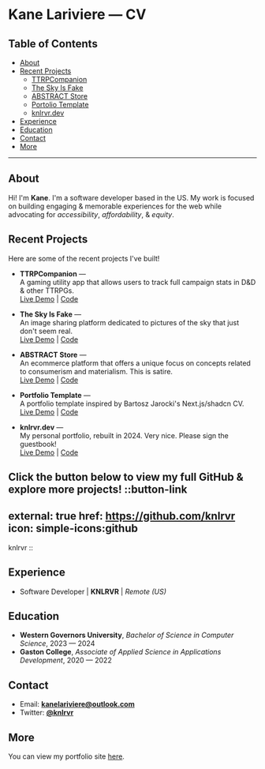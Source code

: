 # Kane Lariviere &mdash; CV

## Table of Contents
- [About](#about)
- [Recent Projects](#recent-projects)
  - [TTRPCompanion](#project-one)
  - [The Sky Is Fake](#theskyisfake)
  - [ABSTRACT Store](#abstract)
  - [Portolio Template](#template)
  - [knlrvr.dev](#knlrvr)
- [Experience](#experience)
- [Education](#education)
- [Contact](#contact)
- [More](#more)

--- 

<a name='about'></a>
## About
Hi! I'm **Kane**. I'm a software developer based in the US. My work is focused on building engaging & memorable experiences for the web while advocating for *accessibility*, *affordability*, & *equity*.

<a name='recent-projects'></a>
## Recent Projects
Here are some of the recent projects I've built! 

- **TTRPCompanion** &mdash;     
A gaming utility app that allows users to track full campaign stats in D&D & other TTRPGs.     
[Live Demo](https://ttrpc.vercel.app/) | [Code](https://github.com/knlrvr/ttrpc)

- **The Sky Is Fake** &mdash;     
An image sharing platform dedicated to pictures of the sky that just don't seem real.     
[Live Demo](https://theskyisfake.org) | [Code](https://github.com/knlrvr/theskyisfake)

- **ABSTRACT Store** &mdash;       
An ecommerce platform that offers a unique focus on concepts related to consumerism and materialism. This is satire.     
[Live Demo](https://abstract-eight.vercel.app/) | [Code](https://github.com/knlrvr/abstract)

- **Portfolio Template** &mdash;            
A portfolio template inspired by Bartosz Jarocki's Next.js/shadcn CV.     
[Live Demo](https://portfolio-template-knlrvr.vercel.app/) | [Code](https://github.com/knlrvr/portfolio-template)

- **knlrvr.dev** &mdash;        
My personal portfolio, rebuilt in 2024. Very nice. Please sign the guestbook!    
[Live Demo](https://knlrvr.dev) | [Code](https://github.com/knlrvr/portfolio-2024)

Click the button below to view my full GitHub & explore more projects!
::button-link
---
external: true
href: https://github.com/knlrvr
icon: simple-icons:github
---
knlrvr
:: 

<a name='experience'></a>
## Experience
- Software Developer | **KNLRVR** | *Remote (US)*

<a name='education'></a>
## Education
- **Western Governors University**, *Bachelor of Science in Computer Science*, 2023 &mdash; 2024
- **Gaston College**, *Associate of Applied Science in Applications Development*, 2020 &mdash; 2022

<a name='contact'></a>
## Contact
- Email: **kanelariviere@outlook.com**
- Twitter: [**@knlrvr**](https://twitter.com/knlrvr)

<a name='more'></a>
## More
You can view my portfolio site [here](https://knlrvr.dev/).
